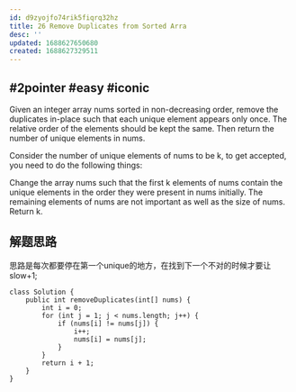 ```yaml
---
id: d9zyojfo74rik5fiqrq32hz
title: 26 Remove Duplicates from Sorted Arra
desc: ''
updated: 1688627650680
created: 1688627329511
---
```

## #2pointer #easy #iconic

Given an integer array nums sorted in non-decreasing order, remove the duplicates in-place such that each unique element appears only once. The relative order of the elements should be kept the same. Then return the number of unique elements in nums.

Consider the number of unique elements of nums to be k, to get accepted, you need to do the following things:

Change the array nums such that the first k elements of nums contain the unique elements in the order they were present in nums initially. The remaining elements of nums are not important as well as the size of nums.
Return k.

## 解题思路
思路是每次都要停在第一个unique的地方，在找到下一个不对的时候才要让slow+1;

```
class Solution {
    public int removeDuplicates(int[] nums) {
        int i = 0;
        for (int j = 1; j < nums.length; j++) {
            if (nums[i] != nums[j]) {
                i++;
                nums[i] = nums[j];
            }
        }
        return i + 1;
    }
}
```
